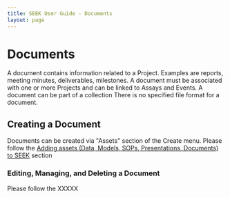 ```yaml
---
title: SEEK User Guide - Documents
layout: page
---
```


# Documents

A document contains information related to a Project. Examples are reports, meeting minutes, deliverables, milestones. 
A document must be associated with one or more Projects and can be linked to Assays and Events. A document can be part of a collection
There is no specified file format for a document.

## Creating a Document

Documents can be created via "Assets" section of the Create menu.
Please follow the [Adding assets (Data, Models, SOPs, Presentations, Documents) to SEEK](adding-assets.html) section

### Editing, Managing, and Deleting a Document

Please follow the XXXXX 
